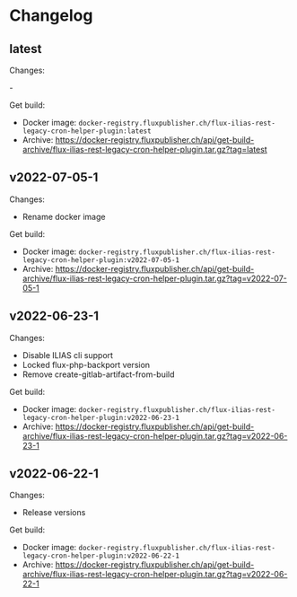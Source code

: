 # Changelog

## latest

Changes:

\-

Get build:

- Docker image: `docker-registry.fluxpublisher.ch/flux-ilias-rest-legacy-cron-helper-plugin:latest`
- Archive: https://docker-registry.fluxpublisher.ch/api/get-build-archive/flux-ilias-rest-legacy-cron-helper-plugin.tar.gz?tag=latest

## v2022-07-05-1

Changes:

- Rename docker image

Get build:

- Docker image: `docker-registry.fluxpublisher.ch/flux-ilias-rest-legacy-cron-helper-plugin:v2022-07-05-1`
- Archive: https://docker-registry.fluxpublisher.ch/api/get-build-archive/flux-ilias-rest-legacy-cron-helper-plugin.tar.gz?tag=v2022-07-05-1

## v2022-06-23-1

Changes:

- Disable ILIAS cli support
- Locked flux-php-backport version
- Remove create-gitlab-artifact-from-build

Get build:

- Docker image: `docker-registry.fluxpublisher.ch/flux-ilias-rest-legacy-cron-helper-plugin:v2022-06-23-1`
- Archive: https://docker-registry.fluxpublisher.ch/api/get-build-archive/flux-ilias-rest-legacy-cron-helper-plugin.tar.gz?tag=v2022-06-23-1

## v2022-06-22-1

Changes:

- Release versions

Get build:

- Docker image: `docker-registry.fluxpublisher.ch/flux-ilias-rest-legacy-cron-helper-plugin:v2022-06-22-1`
- Archive: https://docker-registry.fluxpublisher.ch/api/get-build-archive/flux-ilias-rest-legacy-cron-helper-plugin.tar.gz?tag=v2022-06-22-1

